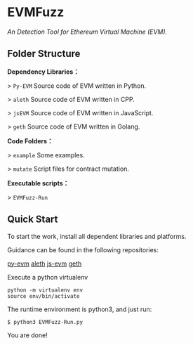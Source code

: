 EVMFuzz
======

*An Detection Tool for Ethereum Virtual Machine (EVM).*

## Folder Structure

**Dependency Libraries：**

\> `Py-EVM`  Source code of EVM written in Python.

\> `aleth`  Source code of EVM written in CPP.

\> `jsEVM`  Source code of EVM written in JavaScript.

\> `geth`  Source code of EVM written in Golang.

**Code Folders：**

\> `example`  Some examples.

\> `mutate`  Script files for contract mutation.

**Executable scripts：**

\> `EVMFuzz-Run` 



## Quick Start

To start the work, install all dependent libraries and platforms.

Guidance can be found in the following repositories:

[py-evm](https://github.com/pipermerriam/py-evm)   [aleth](https://github.com/ethereum/aleth)   [js-evm](https://github.com/ethereumjs/ethereumjs-vm)   [geth](https://github.com/ethereum/go-ethereum)

Execute a python virtualenv 

```
python -m virtualenv env
source env/bin/activate
```

The runtime environment is python3, and just run:

```
$ python3 EVMFuzz-Run.py
```

You are done! 
